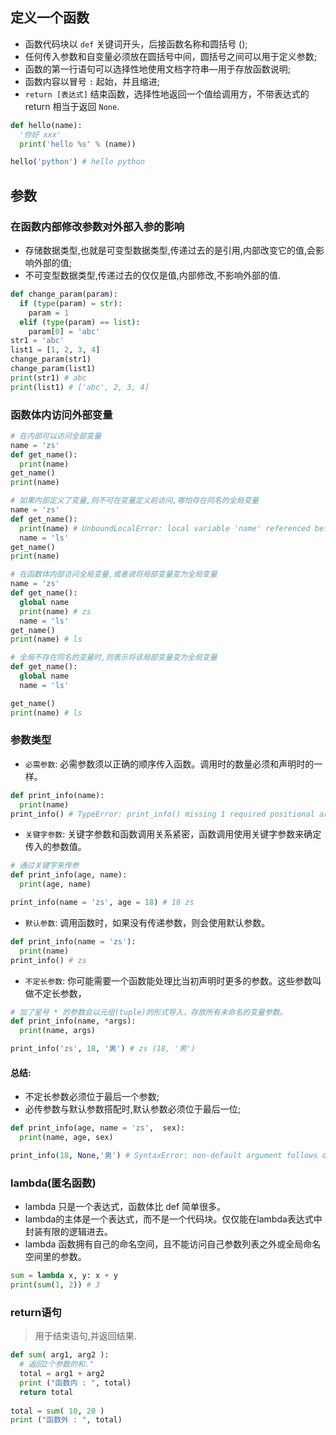 ## 定义一个函数
* 函数代码块以 `def` 关键词开头，后接函数名称和圆括号 ();
* 任何传入参数和自变量必须放在圆括号中间，圆括号之间可以用于定义参数;
* 函数的第一行语句可以选择性地使用文档字符串—用于存放函数说明;
* 函数内容以冒号 `:` 起始，并且缩进;
* `return [表达式]` 结束函数，选择性地返回一个值给调用方，不带表达式的 return 相当于返回 `None`.
```py
def hello(name):
  '你好 xxx'
  print('hello %s' % (name))

hello('python') # hello python
```

## 参数

### 在函数内部修改参数对外部入参的影响
* 存储数据类型,也就是可变型数据类型,传递过去的是引用,内部改变它的值,会影响外部的值;
* 不可变型数据类型,传递过去的仅仅是值,内部修改,不影响外部的值.
```py
def change_param(param):
  if (type(param) = str):
    param = 1
  elif (type(param) == list):
    param[0] = 'abc'
str1 = 'abc'
list1 = [1, 2, 3, 4]
change_param(str1)
change_param(list1)
print(str1) # abc
print(list1) # ['abc', 2, 3, 4]
```

### 函数体内访问外部变量
```py
# 在内部可以访问全部变量
name = 'zs'
def get_name():
  print(name)
get_name()
print(name)

# 如果内部定义了变量,则不可在变量定义前访问,哪怕存在同名的全局变量
name = 'zs'
def get_name():
  print(name) # UnboundLocalError: local variable 'name' referenced before assignment
  name = 'ls'
get_name()
print(name)

# 在函数体内部访问全局变量,或者说将局部变量变为全局变量
name = 'zs'
def get_name():
  global name
  print(name) # zs
  name = 'ls'
get_name()
print(name) # ls

# 全局不存在同名的变量时,则表示将该局部变量变为全局变量
def get_name():
  global name
  name = 'ls'

get_name()
print(name) # ls
```

### 参数类型
* `必需参数`: 必需参数须以正确的顺序传入函数。调用时的数量必须和声明时的一样。
```py
def print_info(name):
  print(name)
print_info() # TypeError: print_info() missing 1 required positional argument: 'str'
```

* `关键字参数`: 关键字参数和函数调用关系紧密，函数调用使用关键字参数来确定传入的参数值。
```py
# 通过关键字来传参
def print_info(age, name):
  print(age, name)

print_info(name = 'zs', age = 18) # 18 zs
```

* `默认参数`: 调用函数时，如果没有传递参数，则会使用默认参数。
```py
def print_info(name = 'zs'):
  print(name)
print_info() # zs
```

* `不定长参数`: 你可能需要一个函数能处理比当初声明时更多的参数。这些参数叫做不定长参数，
```py
# 加了星号 * 的参数会以元组(tuple)的形式导入，存放所有未命名的变量参数。
def print_info(name, *args):
  print(name, args)

print_info('zs', 18, '男') # zs (18, '男')
```
 
#### 总结:
* 不定长参数必须位于最后一个参数;
* 必传参数与默认参数搭配时,默认参数必须位于最后一位;

```py
def print_info(age, name = 'zs',  sex):
  print(name, age, sex)

print_info(18, None,'男') # SyntaxError: non-default argument follows default argument
```

### lambda(匿名函数)
* lambda 只是一个表达式，函数体比 def 简单很多。
* lambda的主体是一个表达式，而不是一个代码块。仅仅能在lambda表达式中封装有限的逻辑进去。
* lambda 函数拥有自己的命名空间，且不能访问自己参数列表之外或全局命名空间里的参数。
```py
sum = lambda x, y: x + y
print(sum(1, 2)) # 3
```

### return语句
> 用于结束语句,并返回结果.
```py
def sum( arg1, arg2 ):
  # 返回2个参数的和."
  total = arg1 + arg2
  print ("函数内 : ", total)
  return total
 
total = sum( 10, 20 )
print ("函数外 : ", total)
```